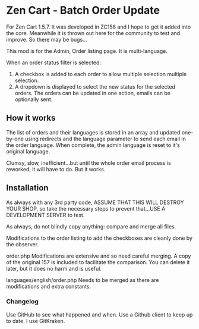 # Zen Cart - Batch Order Update

For Zen Cart 1.5.7.
It was developed in ZC158 and I hope to get it added into the core.
Meanwhile it is thrown out here for the community to test and improve. So there may be bugs...

This mod is for the Admin, Order listing page. It is multi-language.

When an order status filter is selected:
1) A checkbox is added to each order to allow multiple selection multiple selection.
2) A dropdown is displayed to select the new status for the selected orders.
The orders can be updated in one action, emails can be optionally sent.

## How it works
The list of orders and their languages is stored in an array and updated one-by-one using redirects and the language parameter to send each email in the order language.
When complete, the admin language is reset to it's original language.

Clumsy, slow, inefficient...but until the whole order email process is reworked, it will have to do. But it works.

## Installation
As always with any 3rd party code, ASSUME THAT THIS WILL DESTROY YOUR SHOP, so take the necessary steps to prevent that...USE A DEVELOPMENT SERVER to test.

As always, do not blindly copy anything: compare and merge all files.

Modifications to the order listing to add the checkboxes are cleanly done by the observer.

order.php
Modifications are extensive and so need careful merging. A copy of the original 157 is included to facilitate the comparison. You can delete it later, but it does no harm and is useful.

languages/english/order.php
Needs to be merged as there are modifications and extra constants.
 
### Changelog
Use GitHub to see what happened and when. Use a Github client to keep up to date. I use GitKraken.
